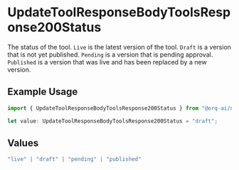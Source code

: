# UpdateToolResponseBodyToolsResponse200Status

The status of the tool. `Live` is the latest version of the tool. `Draft` is a version that is not yet published. `Pending` is a version that is pending approval. `Published` is a version that was live and has been replaced by a new version.

## Example Usage

```typescript
import { UpdateToolResponseBodyToolsResponse200Status } from "@orq-ai/node/models/operations";

let value: UpdateToolResponseBodyToolsResponse200Status = "draft";
```

## Values

```typescript
"live" | "draft" | "pending" | "published"
```